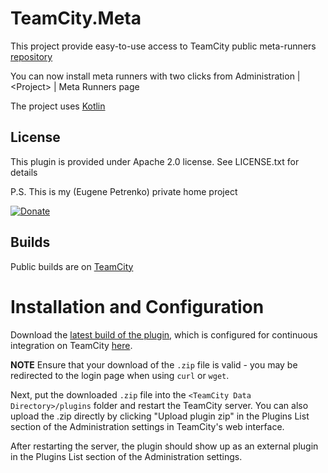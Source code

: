 TeamCity.Meta
=============

This project provide easy-to-use access to TeamCity 
public meta-runners [repository](https://github.com/JetBrains/meta-runner-power-pack)

You can now install meta runners with two clicks from 
Administration | \<Project\> | Meta Runners page

The project uses [Kotlin](http://www.kotlilang.org)

License
-------
This plugin is provided under Apache 2.0 license. See LICENSE.txt for details

P.S. This is my (Eugene Petrenko) private home project

[![Donate](https://www.paypalobjects.com/en_US/i/btn/btn_donate_LG.gif)](https://www.paypal.com/cgi-bin/webscr?cmd=_s-xclick&hosted_button_id=AJRXZ9X6ZKXPJ)


Builds
------
Public builds are on [TeamCity](https://teamcity.jetbrains.com/viewType.html?buildTypeId=TeamCityThirdPartyPlugins_TeamCityMeta)

Installation and Configuration
==============================
Download the [latest build of the plugin](http://teamcity.jetbrains.com/guestAuth/repository/download/TeamCityThirdPartyPlugins_TeamCityMeta/lastest.lastSuccessful/teamcity.meta.zip), which is configured for continuous integration on TeamCity [here](http://teamcity.jetbrains.com/viewType.html?buildTypeId=TeamCityThirdPartyPlugins_TeamCityMeta&tab=buildTypeStatusDiv).

**NOTE** Ensure that your download of the `.zip` file is valid - you may be redirected to the login page when using `curl` or `wget`.

Next, put the downloaded `.zip` file into the `<TeamCity Data Directory>/plugins` folder and restart the TeamCity server. You can also upload the .zip directly by clicking "Upload plugin zip" in the Plugins List section of the Administration settings in TeamCity's web interface.

After restarting the server, the plugin should show up as an external plugin in the Plugins List section of the Administration settings.





